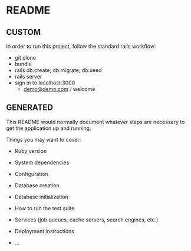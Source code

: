 # README

## CUSTOM
In order to run this project, follow the standard rails workflow:
- git clone
- bundle
- rails db:create; db:migrate; db:seed
- rails server
- sign in to localhost:3000
	- demo@demo.com / welcome


## GENERATED
This README would normally document whatever steps are necessary to get the
application up and running.

Things you may want to cover:

* Ruby version

* System dependencies

* Configuration

* Database creation

* Database initialization

* How to run the test suite

* Services (job queues, cache servers, search engines, etc.)

* Deployment instructions

* ...
